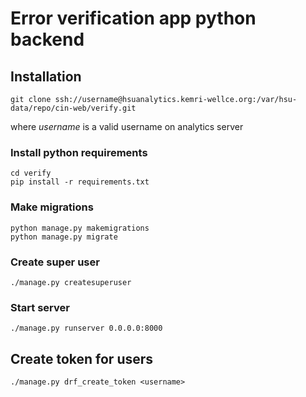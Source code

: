 # Error verification app python backend

## Installation
```commandline
git clone ssh://username@hsuanalytics.kemri-wellce.org:/var/hsu-data/repo/cin-web/verify.git
```


where *username* is a valid username on analytics server

### Install python requirements
```commandline
cd verify
pip install -r requirements.txt
```


### Make migrations
```commandline
python manage.py makemigrations
python manage.py migrate
```


### Create super user
```commandline
./manage.py createsuperuser
```


### Start server
```commandline
./manage.py runserver 0.0.0.0:8000
```



## Create token for users
```commandline
./manage.py drf_create_token <username>
```

